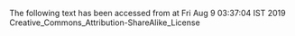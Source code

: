 The following text has been accessed from at Fri Aug 9 03:37:04 IST 2019
Creative_Commons_Attribution-ShareAlike_License
